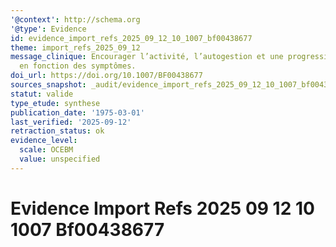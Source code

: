 ```yaml
---
'@context': http://schema.org
'@type': Evidence
id: evidence_import_refs_2025_09_12_10_1007_bf00438677
theme: import_refs_2025_09_12
message_clinique: Encourager l’activité, l’autogestion et une progression graduée
  en fonction des symptômes.
doi_url: https://doi.org/10.1007/BF00438677
sources_snapshot: _audit/evidence_import_refs_2025_09_12_10_1007_bf00438677.json
statut: valide
type_etude: synthese
publication_date: '1975-03-01'
last_verified: '2025-09-12'
retraction_status: ok
evidence_level:
  scale: OCEBM
  value: unspecified
---
```

# Evidence Import Refs 2025 09 12 10 1007 Bf00438677

